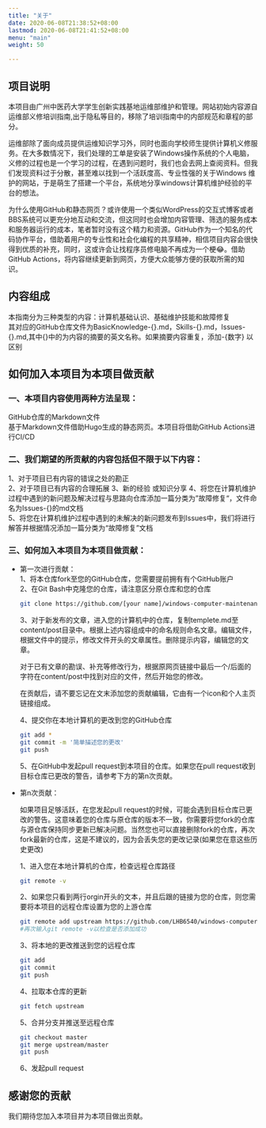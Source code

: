 ```yaml
---
title: "关于"
date: 2020-06-08T21:38:52+08:00
lastmod: 2020-06-08T21:41:52+08:00
menu: "main"
weight: 50

---
```


## 项目说明   
本项目由广州中医药大学学生创新实践基地运维部维护和管理。网站初始内容源自运维部义修培训指南,出于隐私等目的，移除了培训指南中的内部规范和章程的部分。

运维部除了面向成员提供运维知识学习外，同时也面向学校师生提供计算机义修服务。在大多数情况下，我们处理的工单是安装了Windows操作系统的个人电脑，
义修的过程也是一个学习的过程，在遇到问题时，我们也会去网上查阅资料。但我们发现资料过于分散，甚至难以找到一个活跃度高、专业性强的关于Windows
维护的网站，于是萌生了搭建一个平台，系统地分享windows计算机维护经验的平台的想法。   

为什么使用GitHub和静态网页？或许使用一个类似WordPress的交互式博客或者BBS系统可以更充分地互动和交流，但这同时也会增加内容管理、筛选的服务成本和服务器运行的成本，笔者暂时没有这个精力和资源。GitHub作为一个知名的代码协作平台，借助着用户的专业性和社会化编程的共享精神，相信项目内容会很快得到优质的补充，同时，这或许会让找程序员修电脑不再成为一个梗😂。借助GitHub Actions，将内容继续更新到网页，方便大众能够方便的获取所需的知识。

## 内容组成
本指南分为三种类型的内容：计算机基础认识、基础维护技能和故障修复       
其对应的GitHub仓库文件为BasicKnowledge-{}.md，Skills-{}.md，Issues-{}.md,其中{}中的为内容的摘要的英文名称。如果摘要内容重复，添加-{数字} 以区别      

## 如何加入本项目为本项目做贡献
### 一、本项目内容使用两种方法呈现：   
GitHub仓库的Markdown文件    
基于Markdown文件借助Hugo生成的静态网页。本项目将借助GitHub Actions进行CI/CD   

### 二、我们期望的所贡献的内容包括但不限于以下内容：   
1、对于项目已有内容的错误之处的勘正     
2、对于项目已有内容的合理拓展
3、新的经验 或知识分享
4、将您在计算机维护过程中遇到的新问题及解决过程与思路向仓库添加一篇分类为”故障修复“，文件命名为Issues-{}的md文档    
5、将您在计算机维护过程中遇到的未解决的新问题发布到Issues中，我们将进行解答并根据情况添加一篇分类为“故障修复”文档   

### 三、如何加入本项目为本项目做贡献：  
- 第一次进行贡献：  
  1、将本仓库fork至您的GitHub仓库，您需要提前拥有有个GitHub账户   
  2、在Git Bash中克隆您的仓库，请注意区分原仓库和您的仓库

  ```bash
  git clone https://github.com/[your name]/windows-computer-maintenance-guide-Programmers-also-repair-Win-PC.git
  ```

  3、对于新发布的文章，进入您的计算机中的仓库，复制templete.md至content/post目录中。根据上述内容组成中的命名规则命名文章。编辑文件，根据文件中的提示，修改文件开头的文章属性。删除提示内容，编辑您的文章。

  ​	  对于已有文章的勘误、补充等修改行为，根据原网页链接中最后一个/后面的字符在content/post中找到对应的文件，然后开始您的修改。

  ​	 在贡献后，请不要忘记在文末添加您的贡献编辑，它由有一个icon和个人主页链接组成。

  4、提交你在本地计算机的更改到您的GitHub仓库

  ```bash
  git add * 
  git commit -m '简单描述您的更改'
  git push
  ```

  5、在GitHub中发起pull request到本项目的仓库。如果您在pull request收到目标仓库已更改的警告，请参考下方的第n次贡献。

- 第n次贡献：

  如果项目足够活跃，在您发起pull request的时候，可能会遇到目标仓库已更改的警告。这意味着您的仓库与原仓库的版本不一致，你需要将您fork的仓库与源仓库保持同步更新已解决问题。当然您也可以直接删除fork的仓库，再次fork最新的仓库，这是不建议的，因为会丢失您的更改记录(如果您在意这些历史更改)

  1、进入您在本地计算机的仓库，检查远程仓库路径

  ```bash
  git remote -v
  ```

  2、如果您只看到两行orgin开头的文本，并且后跟的链接为您的仓库，则您需要将本项目的远程仓库设置为您的上游仓库

  ```bash
  git remote add upstream https://github.com/LHB6540/windows-computer-maintenance-guide-Programmers-also-repair-Win-PC.git
  #再次输入git remote -v以检查是否添加成功
  ```

  3、将本地的更改推送到您的远程仓库

  ```bash
  git add
  git commit
  git push
  ```

  4、拉取本仓库的更新

  ```bash
  git fetch upstream
  ```

  5、合并分支并推送至远程仓库

  ```bash
  git checkout master
  git merge upstream/master
  git push
  ```

  6、发起pull request

## 感谢您的贡献
我们期待您加入本项目并为本项目做出贡献。
